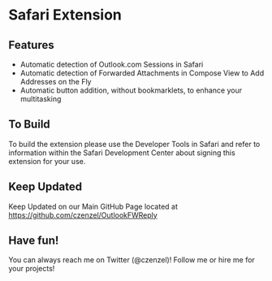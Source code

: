 # Safari Extension

## Features

* Automatic detection of Outlook.com Sessions in Safari
* Automatic detection of Forwarded Attachments in Compose View to Add Addresses on the Fly
* Automatic button addition, without bookmarklets, to enhance your multitasking

## To Build

To build the extension please use the Developer Tools in Safari and refer to information within the Safari Development Center about signing this extension for your use.

## Keep Updated

Keep Updated on our Main GitHub Page located at https://github.com/czenzel/OutlookFWReply

## Have fun!

You can always reach me on Twitter (@czenzel)! Follow me or hire me for your projects!